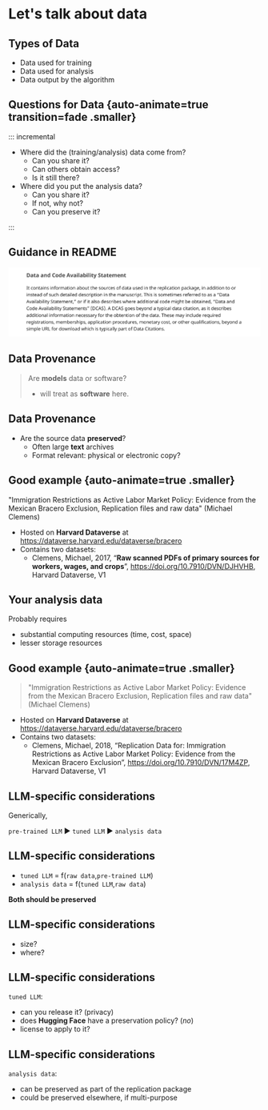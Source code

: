 # Let's talk about data

## Types of Data

- Data used for training
- Data used for analysis
- Data output by the algorithm

## Questions for Data  {auto-animate=true transition=fade .smaller}

::: incremental

- Where did the (training/analysis) data come from? 
  - Can you share it? 
  - Can others obtain access? 
  - Is it still there? 
- Where did you put the analysis data?
  - Can you share it?
  - If not, why not? 
  - Can you preserve it?

:::

## Guidance in README

[![](images/readme-dcas.png)](https://social-science-data-editors.github.io/template_README/template-README.html#data-availability-and-provenance-statements)


## Data Provenance

> Are **models** data or software?
>  - will treat as **software** here.

## Data Provenance

- Are the source data **preserved**?
  - Often large **text** archives
  - Format relevant: physical or electronic copy?

## Good example  {auto-animate=true .smaller}

"Immigration Restrictions as Active Labor Market Policy: Evidence from the Mexican Bracero Exclusion, Replication files and raw data" (Michael Clemens)

- Hosted on **Harvard Dataverse** at <https://dataverse.harvard.edu/dataverse/bracero>
- Contains two datasets:
    - Clemens, Michael, 2017, “**Raw scanned PDFs of primary sources for workers, wages, and crops**”, <https://doi.org/10.7910/DVN/DJHVHB>, Harvard Dataverse, V1


## Your analysis data

Probably requires

- substantial computing resources (time, cost, space)
- lesser storage resources 

## Good example  {auto-animate=true .smaller}

> "Immigration Restrictions as Active Labor Market Policy: Evidence from the Mexican Bracero Exclusion, Replication files and raw data" (Michael Clemens)

- Hosted on **Harvard Dataverse** at <https://dataverse.harvard.edu/dataverse/bracero>
- Contains two datasets:
    - Clemens, Michael, 2018, “Replication Data for: Immigration Restrictions as Active Labor Market Policy: Evidence from the Mexican Bracero Exclusion”, <https://doi.org/10.7910/DVN/17M4ZP>, Harvard Dataverse, V1

## LLM-specific considerations

Generically,

`pre-trained LLM` ▶️ `tuned LLM` ▶️ `analysis data`

## LLM-specific considerations

- `tuned LLM` = f(`raw data`,`pre-trained LLM`)
- `analysis data` = f(`tuned LLM`,`raw data`)

**Both should be preserved**

## LLM-specific considerations

- size?
- where?

## LLM-specific considerations

`tuned LLM`:

- can you release it? (privacy)
- does **Hugging Face** have a preservation policy? (*no*)
- license to apply to it?

## LLM-specific considerations

`analysis data`:

- can be preserved as part of the replication package
- could be preserved elsewhere, if multi-purpose